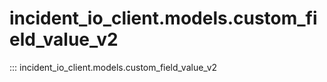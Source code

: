 # incident_io_client.models.custom_field_value_v2

::: incident_io_client.models.custom_field_value_v2